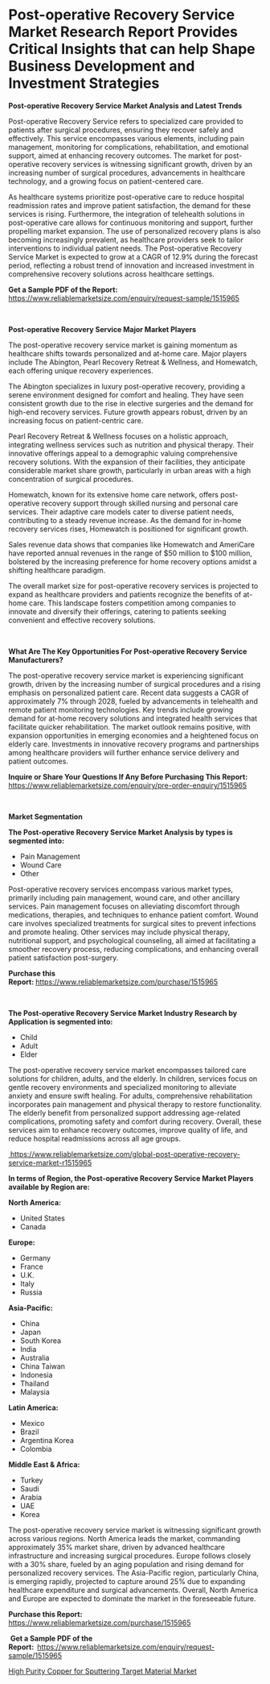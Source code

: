 <p><h1>Post-operative Recovery Service Market Research Report Provides Critical Insights that can help Shape Business Development and Investment Strategies</h1></p><p><strong>Post-operative Recovery Service Market Analysis and Latest Trends</strong></p>
<p><p>Post-operative Recovery Service refers to specialized care provided to patients after surgical procedures, ensuring they recover safely and effectively. This service encompasses various elements, including pain management, monitoring for complications, rehabilitation, and emotional support, aimed at enhancing recovery outcomes. The market for post-operative recovery services is witnessing significant growth, driven by an increasing number of surgical procedures, advancements in healthcare technology, and a growing focus on patient-centered care.</p><p>As healthcare systems prioritize post-operative care to reduce hospital readmission rates and improve patient satisfaction, the demand for these services is rising. Furthermore, the integration of telehealth solutions in post-operative care allows for continuous monitoring and support, further propelling market expansion. The use of personalized recovery plans is also becoming increasingly prevalent, as healthcare providers seek to tailor interventions to individual patient needs. The Post-operative Recovery Service Market is expected to grow at a CAGR of 12.9% during the forecast period, reflecting a robust trend of innovation and increased investment in comprehensive recovery solutions across healthcare settings.</p></p>
<p><strong>Get a Sample PDF of the Report:&nbsp;</strong> <a href="https://www.reliablemarketsize.com/enquiry/request-sample/1515965?utm_campaign=1911&utm_medium=2&utm_source=Github&utm_content=ia&utm_term=18012025&utm_id=post-operative-recovery-service">https://www.reliablemarketsize.com/enquiry/request-sample/1515965</a></p>
<p>&nbsp;</p>
<p><strong>Post-operative Recovery Service Major Market Players</strong></p>
<p><p>The post-operative recovery service market is gaining momentum as healthcare shifts towards personalized and at-home care. Major players include The Abington, Pearl Recovery Retreat & Wellness, and Homewatch, each offering unique recovery experiences.</p><p>The Abington specializes in luxury post-operative recovery, providing a serene environment designed for comfort and healing. They have seen consistent growth due to the rise in elective surgeries and the demand for high-end recovery services. Future growth appears robust, driven by an increasing focus on patient-centric care.</p><p>Pearl Recovery Retreat & Wellness focuses on a holistic approach, integrating wellness services such as nutrition and physical therapy. Their innovative offerings appeal to a demographic valuing comprehensive recovery solutions. With the expansion of their facilities, they anticipate considerable market share growth, particularly in urban areas with a high concentration of surgical procedures.</p><p>Homewatch, known for its extensive home care network, offers post-operative recovery support through skilled nursing and personal care services. Their adaptive care models cater to diverse patient needs, contributing to a steady revenue increase. As the demand for in-home recovery services rises, Homewatch is positioned for significant growth.</p><p>Sales revenue data shows that companies like Homewatch and AmeriCare have reported annual revenues in the range of $50 million to $100 million, bolstered by the increasing preference for home recovery options amidst a shifting healthcare paradigm.</p><p>The overall market size for post-operative recovery services is projected to expand as healthcare providers and patients recognize the benefits of at-home care. This landscape fosters competition among companies to innovate and diversify their offerings, catering to patients seeking convenient and effective recovery solutions.</p></p>
<p>&nbsp;</p>
<p><strong>What Are The Key Opportunities For Post-operative Recovery Service Manufacturers?</strong></p>
<p><p>The post-operative recovery service market is experiencing significant growth, driven by the increasing number of surgical procedures and a rising emphasis on personalized patient care. Recent data suggests a CAGR of approximately 7% through 2028, fueled by advancements in telehealth and remote patient monitoring technologies. Key trends include growing demand for at-home recovery solutions and integrated health services that facilitate quicker rehabilitation. The market outlook remains positive, with expansion opportunities in emerging economies and a heightened focus on elderly care. Investments in innovative recovery programs and partnerships among healthcare providers will further enhance service delivery and patient outcomes.</p></p>
<p><strong>Inquire or Share Your Questions If Any Before Purchasing This Report:</strong> <a href="https://www.reliablemarketsize.com/enquiry/pre-order-enquiry/1515965?utm_campaign=1911&utm_medium=2&utm_source=Github&utm_content=ia&utm_term=18012025&utm_id=post-operative-recovery-service">https://www.reliablemarketsize.com/enquiry/pre-order-enquiry/1515965</a></p>
<p>&nbsp;</p>
<p><strong>Market Segmentation</strong></p>
<p><strong>The Post-operative Recovery Service Market Analysis by types is segmented into:</strong></p>
<p><ul><li>Pain Management</li><li>Wound Care</li><li>Other</li></ul></p>
<p><p>Post-operative recovery services encompass various market types, primarily including pain management, wound care, and other ancillary services. Pain management focuses on alleviating discomfort through medications, therapies, and techniques to enhance patient comfort. Wound care involves specialized treatments for surgical sites to prevent infections and promote healing. Other services may include physical therapy, nutritional support, and psychological counseling, all aimed at facilitating a smoother recovery process, reducing complications, and enhancing overall patient satisfaction post-surgery.</p></p>
<p><strong>Purchase this Report:&nbsp;</strong><a href="https://www.reliablemarketsize.com/purchase/1515965?utm_campaign=1911&utm_medium=2&utm_source=Github&utm_content=ia&utm_term=18012025&utm_id=post-operative-recovery-service">https://www.reliablemarketsize.com/purchase/1515965</a></p>
<p>&nbsp;</p>
<p><strong>The Post-operative Recovery Service Market Industry Research by Application is segmented into:</strong></p>
<p><ul><li>Child</li><li>Adult</li><li>Elder</li></ul></p>
<p><p>The post-operative recovery service market encompasses tailored care solutions for children, adults, and the elderly. In children, services focus on gentle recovery environments and specialized monitoring to alleviate anxiety and ensure swift healing. For adults, comprehensive rehabilitation incorporates pain management and physical therapy to restore functionality. The elderly benefit from personalized support addressing age-related complications, promoting safety and comfort during recovery. Overall, these services aim to enhance recovery outcomes, improve quality of life, and reduce hospital readmissions across all age groups.</p></p>
<p><a href="https://www.reliablemarketsize.com/global-post-operative-recovery-service-market-r1515965?utm_campaign=1911&utm_medium=2&utm_source=Github&utm_content=ia&utm_term=18012025&utm_id=post-operative-recovery-service">&nbsp;https://www.reliablemarketsize.com/global-post-operative-recovery-service-market-r1515965</a></p>
<p><strong>In terms of Region, the Post-operative Recovery Service Market Players available by Region are:</strong></p>
<p>
    <p> <strong> North America: </strong>
        <ul>
            <li>United States</li>
            <li>Canada</li>
        </ul>
        </p> 
    <p> <strong> Europe: </strong>
        <ul>
            <li>Germany</li>
            <li>France</li>
            <li>U.K.</li>
            <li>Italy</li>
            <li>Russia</li>
        </ul>
        </p> 
    <p> <strong> Asia-Pacific: </strong>
        <ul>
            <li>China</li>
            <li>Japan</li>
            <li>South Korea</li>
            <li>India</li>
            <li>Australia</li>
            <li>China Taiwan</li>
            <li>Indonesia</li>
            <li>Thailand</li>
            <li>Malaysia</li>
        </ul>
        </p> 
    <p> <strong> Latin America: </strong>
        <ul>
            <li>Mexico</li>
            <li>Brazil</li>
            <li>Argentina Korea</li>
            <li>Colombia</li>
        </ul>
        </p> 
    <p> <strong> Middle East & Africa: </strong>
        <ul>
            <li>Turkey</li>
            <li>Saudi</li>
            <li>Arabia</li>
            <li>UAE</li>
            <li>Korea</li>
        </ul>
    </p>
    </p>
<p><p>The post-operative recovery service market is witnessing significant growth across various regions. North America leads the market, commanding approximately 35% market share, driven by advanced healthcare infrastructure and increasing surgical procedures. Europe follows closely with a 30% share, fueled by an aging population and rising demand for personalized recovery services. The Asia-Pacific region, particularly China, is emerging rapidly, projected to capture around 25% due to expanding healthcare expenditure and surgical advancements. Overall, North America and Europe are expected to dominate the market in the foreseeable future.</p></p>
<p><strong>Purchase this Report: </strong><a href="https://www.reliablemarketsize.com/purchase/1515965?utm_campaign=1911&utm_medium=2&utm_source=Github&utm_content=ia&utm_term=18012025&utm_id=post-operative-recovery-service">https://www.reliablemarketsize.com/purchase/1515965</a></p>
<p>&nbsp;<strong>Get a Sample PDF of the Report:&nbsp;&nbsp;</strong><a href="https://www.reliablemarketsize.com/enquiry/request-sample/1515965?utm_campaign=1911&utm_medium=2&utm_source=Github&utm_content=ia&utm_term=18012025&utm_id=post-operative-recovery-service">https://www.reliablemarketsize.com/enquiry/request-sample/1515965</a></p>
<p><strong></strong></p>
<p><p><a href="https://github.com/gulaimolin/Market-Research-Report-List-7/blob/main/high-purity-copper-for-sputtering-target-material-market.md?utm_campaign=1911&utm_medium=2&utm_source=Github&utm_content=ia&utm_term=18012025&utm_id=post-operative-recovery-service">High Purity Copper for Sputtering Target Material Market</a></p></p>